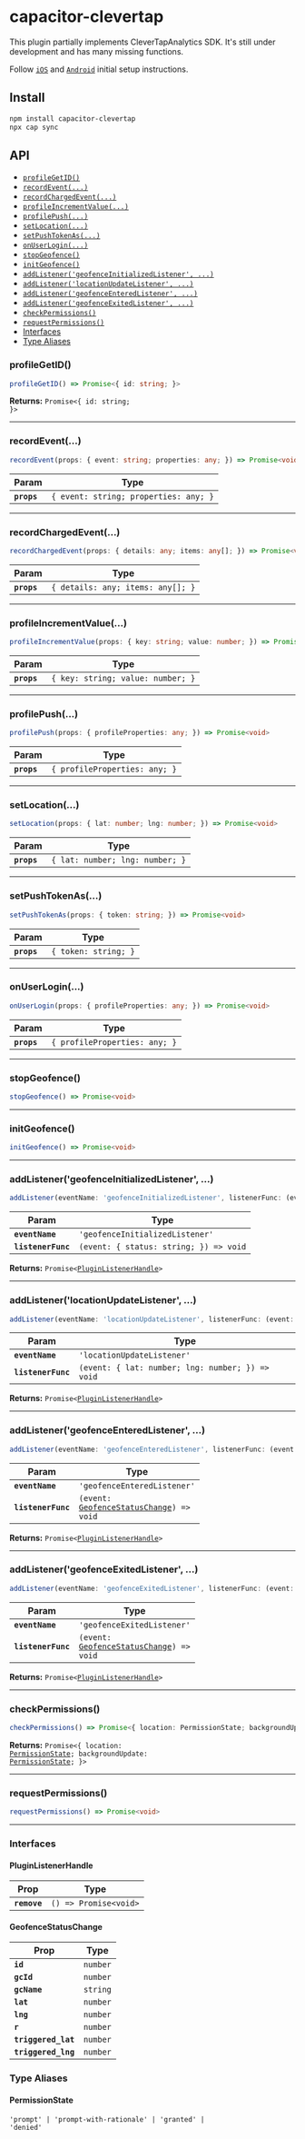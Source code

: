 # capacitor-clevertap

This plugin partially implements CleverTapAnalytics SDK. It's still under development and has many missing functions.

Follow [`iOS`](https://developer.clevertap.com/docs/ios-quickstart-guide) and [`Android`](https://developer.clevertap.com/docs/android-quickstart-guide) initial setup instructions.

## Install

```bash
npm install capacitor-clevertap
npx cap sync
```

## API

<docgen-index>

* [`profileGetID()`](#profilegetid)
* [`recordEvent(...)`](#recordevent)
* [`recordChargedEvent(...)`](#recordchargedevent)
* [`profileIncrementValue(...)`](#profileincrementvalue)
* [`profilePush(...)`](#profilepush)
* [`setLocation(...)`](#setlocation)
* [`setPushTokenAs(...)`](#setpushtokenas)
* [`onUserLogin(...)`](#onuserlogin)
* [`stopGeofence()`](#stopgeofence)
* [`initGeofence()`](#initgeofence)
* [`addListener('geofenceInitializedListener', ...)`](#addlistenergeofenceinitializedlistener-)
* [`addListener('locationUpdateListener', ...)`](#addlistenerlocationupdatelistener-)
* [`addListener('geofenceEnteredListener', ...)`](#addlistenergeofenceenteredlistener-)
* [`addListener('geofenceExitedListener', ...)`](#addlistenergeofenceexitedlistener-)
* [`checkPermissions()`](#checkpermissions)
* [`requestPermissions()`](#requestpermissions)
* [Interfaces](#interfaces)
* [Type Aliases](#type-aliases)

</docgen-index>

<docgen-api>
<!--Update the source file JSDoc comments and rerun docgen to update the docs below-->

### profileGetID()

```typescript
profileGetID() => Promise<{ id: string; }>
```

**Returns:** <code>Promise&lt;{ id: string; }&gt;</code>

--------------------


### recordEvent(...)

```typescript
recordEvent(props: { event: string; properties: any; }) => Promise<void>
```

| Param       | Type                                             |
| ----------- | ------------------------------------------------ |
| **`props`** | <code>{ event: string; properties: any; }</code> |

--------------------


### recordChargedEvent(...)

```typescript
recordChargedEvent(props: { details: any; items: any[]; }) => Promise<void>
```

| Param       | Type                                         |
| ----------- | -------------------------------------------- |
| **`props`** | <code>{ details: any; items: any[]; }</code> |

--------------------


### profileIncrementValue(...)

```typescript
profileIncrementValue(props: { key: string; value: number; }) => Promise<void>
```

| Param       | Type                                         |
| ----------- | -------------------------------------------- |
| **`props`** | <code>{ key: string; value: number; }</code> |

--------------------


### profilePush(...)

```typescript
profilePush(props: { profileProperties: any; }) => Promise<void>
```

| Param       | Type                                     |
| ----------- | ---------------------------------------- |
| **`props`** | <code>{ profileProperties: any; }</code> |

--------------------


### setLocation(...)

```typescript
setLocation(props: { lat: number; lng: number; }) => Promise<void>
```

| Param       | Type                                       |
| ----------- | ------------------------------------------ |
| **`props`** | <code>{ lat: number; lng: number; }</code> |

--------------------


### setPushTokenAs(...)

```typescript
setPushTokenAs(props: { token: string; }) => Promise<void>
```

| Param       | Type                            |
| ----------- | ------------------------------- |
| **`props`** | <code>{ token: string; }</code> |

--------------------


### onUserLogin(...)

```typescript
onUserLogin(props: { profileProperties: any; }) => Promise<void>
```

| Param       | Type                                     |
| ----------- | ---------------------------------------- |
| **`props`** | <code>{ profileProperties: any; }</code> |

--------------------


### stopGeofence()

```typescript
stopGeofence() => Promise<void>
```

--------------------


### initGeofence()

```typescript
initGeofence() => Promise<void>
```

--------------------


### addListener('geofenceInitializedListener', ...)

```typescript
addListener(eventName: 'geofenceInitializedListener', listenerFunc: (event: { status: string; }) => void) => Promise<PluginListenerHandle>
```

| Param              | Type                                                 |
| ------------------ | ---------------------------------------------------- |
| **`eventName`**    | <code>'geofenceInitializedListener'</code>           |
| **`listenerFunc`** | <code>(event: { status: string; }) =&gt; void</code> |

**Returns:** <code>Promise&lt;<a href="#pluginlistenerhandle">PluginListenerHandle</a>&gt;</code>

--------------------


### addListener('locationUpdateListener', ...)

```typescript
addListener(eventName: 'locationUpdateListener', listenerFunc: (event: { lat: number; lng: number; }) => void) => Promise<PluginListenerHandle>
```

| Param              | Type                                                           |
| ------------------ | -------------------------------------------------------------- |
| **`eventName`**    | <code>'locationUpdateListener'</code>                          |
| **`listenerFunc`** | <code>(event: { lat: number; lng: number; }) =&gt; void</code> |

**Returns:** <code>Promise&lt;<a href="#pluginlistenerhandle">PluginListenerHandle</a>&gt;</code>

--------------------


### addListener('geofenceEnteredListener', ...)

```typescript
addListener(eventName: 'geofenceEnteredListener', listenerFunc: (event: GeofenceStatusChange) => void) => Promise<PluginListenerHandle>
```

| Param              | Type                                                                                      |
| ------------------ | ----------------------------------------------------------------------------------------- |
| **`eventName`**    | <code>'geofenceEnteredListener'</code>                                                    |
| **`listenerFunc`** | <code>(event: <a href="#geofencestatuschange">GeofenceStatusChange</a>) =&gt; void</code> |

**Returns:** <code>Promise&lt;<a href="#pluginlistenerhandle">PluginListenerHandle</a>&gt;</code>

--------------------


### addListener('geofenceExitedListener', ...)

```typescript
addListener(eventName: 'geofenceExitedListener', listenerFunc: (event: GeofenceStatusChange) => void) => Promise<PluginListenerHandle>
```

| Param              | Type                                                                                      |
| ------------------ | ----------------------------------------------------------------------------------------- |
| **`eventName`**    | <code>'geofenceExitedListener'</code>                                                     |
| **`listenerFunc`** | <code>(event: <a href="#geofencestatuschange">GeofenceStatusChange</a>) =&gt; void</code> |

**Returns:** <code>Promise&lt;<a href="#pluginlistenerhandle">PluginListenerHandle</a>&gt;</code>

--------------------


### checkPermissions()

```typescript
checkPermissions() => Promise<{ location: PermissionState; backgroundUpdate: PermissionState; }>
```

**Returns:** <code>Promise&lt;{ location: <a href="#permissionstate">PermissionState</a>; backgroundUpdate: <a href="#permissionstate">PermissionState</a>; }&gt;</code>

--------------------


### requestPermissions()

```typescript
requestPermissions() => Promise<void>
```

--------------------


### Interfaces


#### PluginListenerHandle

| Prop         | Type                                      |
| ------------ | ----------------------------------------- |
| **`remove`** | <code>() =&gt; Promise&lt;void&gt;</code> |


#### GeofenceStatusChange

| Prop                | Type                |
| ------------------- | ------------------- |
| **`id`**            | <code>number</code> |
| **`gcId`**          | <code>number</code> |
| **`gcName`**        | <code>string</code> |
| **`lat`**           | <code>number</code> |
| **`lng`**           | <code>number</code> |
| **`r`**             | <code>number</code> |
| **`triggered_lat`** | <code>number</code> |
| **`triggered_lng`** | <code>number</code> |


### Type Aliases


#### PermissionState

<code>'prompt' | 'prompt-with-rationale' | 'granted' | 'denied'</code>

</docgen-api>
